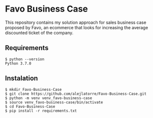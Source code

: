 # Favo Business Case

This repository contains my solution approach for sales business case proposed by Favo, an ecommerce that looks for increasing the average discounted ticket of the company.

## Requirements

    $ python --version
    Python 3.7.0

## Instalation

    $ mkdir Favo-Business-Case 
    $ git clone https://github.com/alejlatorre/Favo-Business-Case.git
    $ python -m venv venv_favo-business-case
    $ source venv_favo-business-case/bin/activate
    $ cd Favo-Business-Case
    $ pip install -r requirements.txt